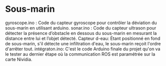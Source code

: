 # Sous-marin
gyroscope.ino : Code du capteur gyroscope pour contrôler la déviation du sous-marin en utilisant arduino.
sonar.ino : Code du capteur ultrason pour détecter la présence d’obstacle en dessous du sous-marin en 
mesurant la distance entre lui et l’objet détecté.
Capteur d-eau: Étant positionné en fond de sous-marin, s'il détecte une infiltration d'eau, le sous-marin reçoit l'ordre d'arrêter tout.
intégraton.ino: C'est le code Arduino finale du projet qu'on va le tester au dernier étape où la communication ROS est paramétrée sur la carte Nividia.

